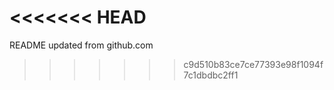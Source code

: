 <<<<<<< HEAD
=======
README updated from github.com
>>>>>>> c9d510b83ce7ce77393e98f1094f7c1dbdbc2ff1
